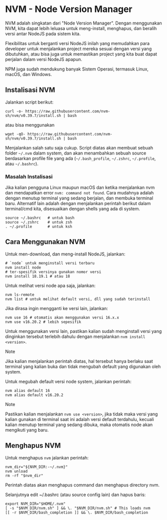 # NVM - Node Version Manager

NVM adalah singkatan dari "Node Version Manager". Dengan menggunakan NVM, kita dapat lebih leluasa untuk meng-install, menghapus, dan beralih versi antar NodeJS pada sistem kita.

Flexibilitas untuk berganti versi NodeJS inilah yang memudahkan para developer untuk menjalankan project mereka sesuai dengan versi yang dibutuhkan, atau bisa juga untuk memastikan project yang kita buat dapat perjalan dalam versi NodeJS apapun.

NPM juga sudah mendukung banyak Sistem Operasi, termasuk Linux, macOS, dan Windows.


## Instalisasi NVM
Jalankan script berikut:
```shell
curl -o- https://raw.githubusercontent.com/nvm-sh/nvm/v0.39.7/install.sh | bash
```
atau bisa menggunakan
```shell
wget -qO- https://raw.githubusercontent.com/nvm-sh/nvm/v0.39.7/install.sh | bash
```

Menjalankan salah satu saja cukup. Script diatas akan membuat sebuah folder `~/.nvm` dalam system, dan akan menambahkan sebuah source berdasarkan profile file yang ada (`~/.bash_profile`, `~/.zshrc`, `~/.profile`, atau `~/.bashrc`).


### Masalah Instalisasi
Jika kalian pengguna Linux maupun macOS dan ketika menjalankan nvm dan mendapatkan error `nvm: command not found`. Cara mudahnya adalah dengan menutup terminal yang sedang berjalan, dan membuka terminal baru. Alternatif lain adalah dengan menjalankan perintah berikut dalam terminal/cmd kita, disesuaikan dengan shells yang ada di system.

```shell
source ~/.bashrc   # untuk bash
source ~/.zshrc    # untuk zsh
. ~/.profile       # untuk ksh
```

## Cara Menggunakan NVM

Untuk men-download, dan meng-install NodeJS, jalankan:
```shell
# `node` untuk menginstall versi terbaru
nvm install node
# ter-spesifik versinya gunakan nomor versi
nvm install 18.19.1 # atau 18
```

Untuk melihat versi node apa saja, jalankan:
```shell
nvm ls-remote
nvm list # untuk melihat default versi, dll yang sudah terinstall
```

Jika dirasa ingin mengganti ke versi lain, jalankan:
```shell
nvm use 16 # otomatis akan menggunakan versi 16.x.x
nvm use v16.20.2 # lebih sepesifik
```
Untuk menggunakan versi lain, pastikan kalian sudah menginstall versi yang dinginkan tersebut terlebih dahulu dengan menjalankan `nvm install <version>`.

> [!NOTE]  
> Jika kalian menjalankan perintah diatas, hal tersebut hanya berlaku saat terminal yang kalian buka dan tidak mengubah default yang digunakan oleh system.

Untuk megubah default versi node system, jalankan perintah:
```shell
nvm alias default 16
nvm alias default v16.20.2
```

> [!NOTE]  
> Pastikan kalian menjalankan `nvm use <version>`, jika tidak maka versi yang kalian gunakan di terminal saat ini adalah versi default terdahulu, kecuali kalian menutup terminal yang sedang dibuka, maka otomatis node akan mengikuti yang baru.


## Menghapus NVM
Untuk menghapus `nvm` jalankan perintah:
```shell
nvm_dir="${NVM_DIR:-~/.nvm}"
nvm unload
rm -rf "$nvm_dir"
```
Perintah diatas akan menghapus command dan menghapus directory nvm.

Selanjutnya edit ~/.bashrc (atau source config lain) dan hapus baris:
```shell
export NVM_DIR="$HOME/.nvm"
[ -s "$NVM_DIR/nvm.sh" ] && \. "$NVM_DIR/nvm.sh" # This loads nvm
[[ -r $NVM_DIR/bash_completion ]] && \. $NVM_DIR/bash_completion
```
